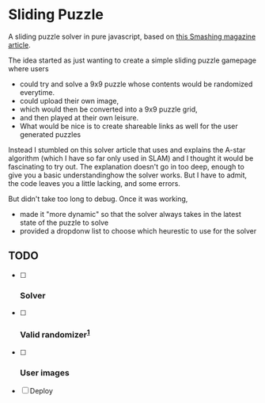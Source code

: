 # Sliding Puzzle
A sliding puzzle solver in pure javascript, based on [this Smashing magazine article][smashing].

The idea started as just wanting to create a simple sliding puzzle gamepage where users 
- could try and solve a 9x9 puzzle whose contents would be randomized everytime.
- could upload their own image, 
- which would then be converted into a 9x9 puzzle grid,
- and then played at their own leisure.
- What would be nice is to create shareable links as well for the user generated puzzles


Instead I stumbled on this solver article that uses and explains the A-star algorithm (which I have so far only used in SLAM) and I thought it would be fascinating to try out. The explanation doesn't go in too deep, enough to give you a basic understandinghow the solver works. But I have to admit, the code leaves you a little lacking, and some errors.

But didn't take too long to debug. Once it was working, 
- made it "more dynamic" so that the solver always takes in the latest state of the puzzle to solve
- provided a dropdonw list to choose which heurestic to use for the solver

## TODO
- [ ] ### Solver
- [ ] ### Valid randomizer<sup>[1][valid-random]</sup>
- [ ] ### User images
- [ ] Deploy



[smashing]: https://www.smashingmagazine.com/2016/02/javascript-ai-html-sliding-tiles-puzzle/
[valid-random]: https://github.com/danishmughal/sliding-puzzle